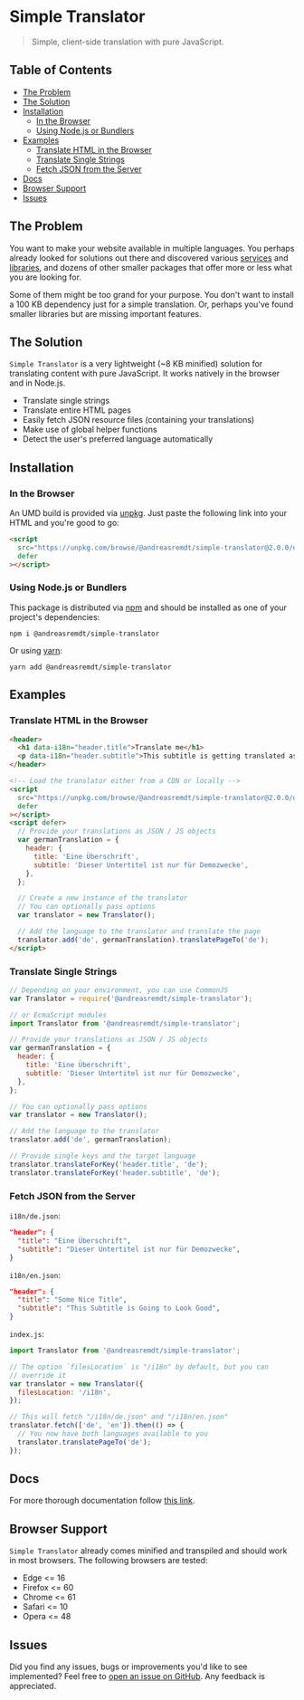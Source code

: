 # Simple Translator

> Simple, client-side translation with pure JavaScript.

## Table of Contents

- [The Problem](#the-problem)
- [The Solution](#the-solution)
- [Installation](#installation)
  - [In the Browser](#in-the-browser)
  - [Using Node.js or Bundlers](#using-nodejs-or-bundlers)
- [Examples](#examples)
  - [Translate HTML in the Browser](#translate-html-in-the-browser)
  - [Translate Single Strings](#translate-single-strings)
  - [Fetch JSON from the Server](#fetch-json-from-the-server)
- [Docs](#docs)
- [Browser Support](#browser-support)
- [Issues](#issues)

## The Problem

You want to make your website available in multiple languages. You perhaps already looked for solutions out there and discovered various [services](https://www.i18next.com/) and [libraries](https://github.com/wikimedia/jquery.i18n), and dozens of other smaller packages that offer more or less what you are looking for.

Some of them might be too grand for your purpose. You don't want to install a 100 KB dependency just for a simple translation. Or, perhaps you've found smaller libraries but are missing important features.

## The Solution

`Simple Translator` is a very lightweight (~8 KB minified) solution for translating content with pure JavaScript. It works natively in the browser and in Node.js.

- Translate single strings
- Translate entire HTML pages
- Easily fetch JSON resource files (containing your translations)
- Make use of global helper functions
- Detect the user's preferred language automatically

## Installation

### In the Browser

An UMD build is provided via [unpkg](https://unpkg.com). Just paste the following link into your HTML and you're good to go:

```html
<script
  src="https://unpkg.com/browse/@andreasremdt/simple-translator@2.0.0/dist/umd/translator.min.js"
  defer
></script>
```

### Using Node.js or Bundlers

This package is distributed via [npm](https://npmjs.com) and should be installed as one of your project's dependencies:

```
npm i @andreasremdt/simple-translator
```

Or using [yarn](https://yarnpkg.com/):

```
yarn add @andreasremdt/simple-translator
```

## Examples

### Translate HTML in the Browser

```html
<header>
  <h1 data-i18n="header.title">Translate me</h1>
  <p data-i18n="header.subtitle">This subtitle is getting translated as well</p>
</header>

<!-- Load the translator either from a CDN or locally -->
<script
  src="https://unpkg.com/browse/@andreasremdt/simple-translator@2.0.0/dist/umd/translator.min.js"
  defer
></script>
<script defer>
  // Provide your translations as JSON / JS objects
  var germanTranslation = {
    header: {
      title: 'Eine Überschrift',
      subtitle: 'Dieser Untertitel ist nur für Demozwecke',
    },
  };

  // Create a new instance of the translator
  // You can optionally pass options
  var translator = new Translator();

  // Add the language to the translator and translate the page
  translator.add('de', germanTranslation).translatePageTo('de');
</script>
```

### Translate Single Strings

```js
// Depending on your environment, you can use CommonJS
var Translator = require('@andreasremdt/simple-translator');

// or EcmaScript modules
import Translator from '@andreasremdt/simple-translator';

// Provide your translations as JSON / JS objects
var germanTranslation = {
  header: {
    title: 'Eine Überschrift',
    subtitle: 'Dieser Untertitel ist nur für Demozwecke',
  },
};

// You can optionally pass options
var translator = new Translator();

// Add the language to the translator
translator.add('de', germanTranslation);

// Provide single keys and the target language
translator.translateForKey('header.title', 'de');
translator.translateForKey('header.subtitle', 'de');
```

### Fetch JSON from the Server

`i18n/de.json`:

```json
"header": {
  "title": "Eine Überschrift",
  "subtitle": "Dieser Untertitel ist nur für Demozwecke",
}
```

`i18n/en.json`:

```json
"header": {
  "title": "Some Nice Title",
  "subtitle": "This Subtitle is Going to Look Good",
}
```

`index.js`:

```js
import Translator from '@andreasremdt/simple-translator';

// The option `filesLocation` is "/i18n" by default, but you can
// override it
var translator = new Translator({
  filesLocation: '/i18n',
});

// This will fetch "/i18n/de.json" and "/i18n/en.json"
translator.fetch(['de', 'en']).then(() => {
  // You now have both languages available to you
  translator.translatePageTo('de');
});
```

## Docs

For more thorough documentation follow [this link](https://some-url.com).

## Browser Support

`Simple Translator` already comes minified and transpiled and should work in most browsers. The following browsers are tested:

- Edge <= 16
- Firefox <= 60
- Chrome <= 61
- Safari <= 10
- Opera <= 48

## Issues

Did you find any issues, bugs or improvements you'd like to see implemented? Feel free to [open an issue on GitHub](https://github.com/andreasremdt/simple-translator/issues). Any feedback is appreciated.

